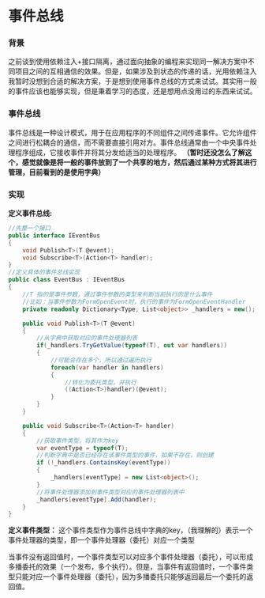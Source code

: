 # 事件总线

### 背景
之前谈到使用依赖注入+接口隔离，通过面向抽象的编程来实现同一解决方案中不同项目之间的互相通信的效果。但是，如果涉及到状态的传递的话，光用依赖注入我暂时没想到合适的解决方案，于是想到使用事件总线的方式来试试。其实用一般的事件应该也能够实现，但是秉着学习的态度，还是想用点没用过的东西来试试。

### 事件总线
事件总线是一种设计模式，用于在应用程序的不同组件之间传递事件。它允许组件之间进行松耦合的通信，而不需要直接引用对方。事件总线通常由一个中央事件处理程序组成，它接收事件并将其分发给适当的处理程序。
**（暂时还没怎么了解这个，感觉就像是将一般的事件放到了一个共享的地方，然后通过某种方式将其进行管理，目前看到的是使用字典）**

### 实现
**定义事件总线:**

```csharp
//先整一个接口
public interface IEventBus
{
    void Publish<T>(T @event);
    void Subscribe<T>(Action<T> handler);
}
//定义具体的事件总线实现
public class EventBus : IEventBus
{
    //T 指的是事件参数，通过事件参数的类型来判断当前执行的是什么事件
    //比如：当事件参数为FormOpenEvent时，执行的事件为FormOpenEventHandler
    private readonly Dictionary<Type, List<object>> _handlers = new();

    public void Publish<T>(T @event)
    {
        //从字典中获取对应的事件处理器列表
        if(_handlers.TryGetValue(typeof(T), out var handlers))
        {
            //可能会存在多个，所以通过遍历执行
            foreach(var handler in handlers)
            {
                //转化为委托类型，并执行
                ((Action<T>)handler)(@event);
            }
        }
    }

    public void Subscribe<T>(Action<T> handler)
    {
        //获取事件类型，将其作为key
        var eventType = typeof(T);
        //判断字典中是否已经存在该事件类型的事件，如果不存在，则创建
        if (!_handlers.ContainsKey(eventType))
        {
            _handlers[eventType] = new List<object>();
        }
        //将事件处理器添加到事件类型对应的事件处理器列表中
        _handlers[eventType].Add(handler);
    }
}
```

**定义事件类型：**
这个事件类型作为事件总线中字典的key，（我理解的）表示一个事件处理器的类型，即一个事件处理器（委托）对应一个类型

当事件没有返回值时，一个事件类型可以对应多个事件处理器（委托），可以形成多播委托的效果（一个发布，多个执行）。但是，当事件有返回值时，一个事件类型只能对应一个事件处理器（委托），因为多播委托只能够返回最后一个委托的返回值。
